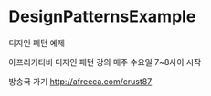 # DesignPatternsExample
디자인 패턴 예제

아프리카티비 디자인 패턴 강의
매주 수요일 7~8사이 시작

방송국 가기
http://afreeca.com/crust87

